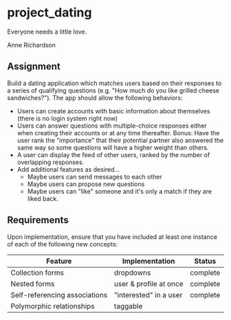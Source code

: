 # project_dating
Everyone needs a little love.

Anne Richardson

## Assignment

Build a dating application which matches users based on their responses to a series of qualifying questions (e.g. "How much do you like grilled cheese sandwiches?"). The app should allow the following behaviors:

* Users can create accounts with basic information about themselves (there is no login system right now)
* Users can answer questions with multiple-choice responses either when creating their accounts or at any time thereafter. Bonus: Have the user rank the "importance" that their potential partner also answered the same way so some questions will have a higher weight than others.
* A user can display the feed of other users, ranked by the number of overlapping responses.
* Add additional features as desired...
  - Maybe users can send messages to each other
  - Maybe users can propose new questions
  - Maybe users can "like" someone and it's only a match if they are liked back.



## Requirements
Upon implementation, ensure that you have included at least one instance of each of the following new concepts:

| Feature | Implementation | Status |
| --- | --- | --- |
| Collection forms | dropdowns | complete |
| Nested forms | user & profile at once | complete |
| Self-referencing associations | "interested" in a user | complete |
| Polymorphic relationships | taggable |  |

